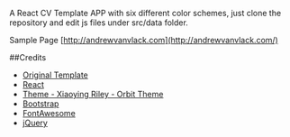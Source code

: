 A React CV Template APP with six different color schemes, just clone the repository and edit js files under src/data folder.

Sample Page
[http://andrewvanvlack.com](http://andrewvanvlack.com/)

##Credits
- [Original Template](https://github.com/sbayd/react-cv-template)
- [React](https://facebook.github.io/react/)
- [Theme -  Xiaoying Riley - Orbit Theme](https://github.com/xriley/)
- [Bootstrap](http://getbootstrap.com/)
- [FontAwesome](http://fortawesome.github.io/Font-Awesome/)
- [jQuery](http://jquery.com/)
